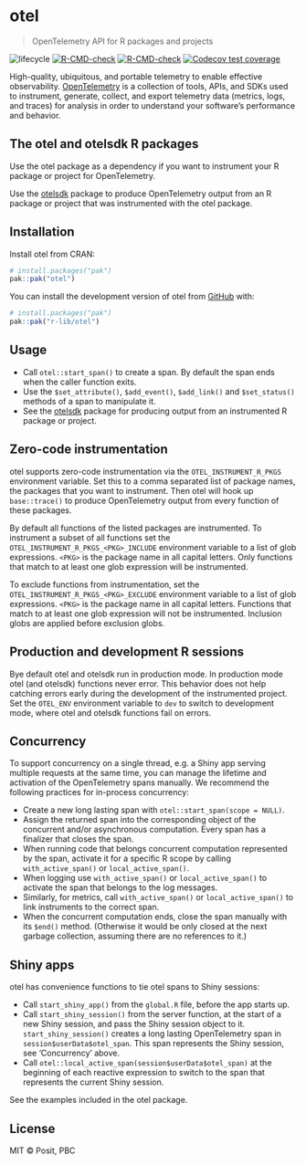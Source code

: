 
<!-- README.md is generated from README.Rmd. Please edit that file -->

# otel

> OpenTelemetry API for R packages and projects

<!-- badges: start -->

![lifecycle](https://lifecycle.r-lib.org/articles/figures/lifecycle-experimental.svg)
[![R-CMD-check](https://github.com/r-lib/otel/actions/workflows/R-CMD-check.yaml/badge.svg)](https://github.com/r-lib/otel/actions/workflows/R-CMD-check.yaml)
[![R-CMD-check](https://github.com/r-lib/otel/actions/workflows/R-CMD-check.yaml/badge.svg)](https://github.com/r-lib/otel/actions/workflows/R-CMD-check.yaml)
[![Codecov test
coverage](https://codecov.io/gh/r-lib/otel/graph/badge.svg)](https://app.codecov.io/gh/r-lib/otel)
<!-- badges: end -->

High-quality, ubiquitous, and portable telemetry to enable effective
observability. [OpenTelemetry](https://opentelemetry.io/docs/) is a
collection of tools, APIs, and SDKs used to instrument, generate,
collect, and export telemetry data (metrics, logs, and traces) for
analysis in order to understand your software’s performance and
behavior.

## The otel and otelsdk R packages

Use the otel package as a dependency if you want to instrument your R
package or project for OpenTelemetry.

Use the [otelsdk](https://github.com/r-lib/otelsdk) package to produce
OpenTelemetry output from an R package or project that was instrumented
with the otel package.

## Installation

Install otel from CRAN:

``` r
# install.packages("pak")
pak::pak("otel")
```

You can install the development version of otel from
[GitHub](https://github.com/) with:

``` r
# install.packages("pak")
pak::pak("r-lib/otel")
```

## Usage

- Call `otel::start_span()` to create a span. By default the span ends
  when the caller function exits.
- Use the `$set_attribute()`, `$add_event()`, `$add_link()` and
  `$set_status()` methods of a span to manipulate it.
- See the [otelsdk](https://github.com/r-lib/otelsdk) package for
  producing output from an instrumented R package or project.

## Zero-code instrumentation

otel supports zero-code instrumentation via the `OTEL_INSTRUMENT_R_PKGS`
environment variable. Set this to a comma separated list of package
names, the packages that you want to instrument. Then otel will hook up
`base::trace()` to produce OpenTelemetry output from every function of
these packages.

By default all functions of the listed packages are instrumented. To
instrument a subset of all functions set the
`OTEL_INSTRUMENT_R_PKGS_<PKG>_INCLUDE` environment variable to a list of
glob expressions. `<PKG>` is the package name in all capital letters.
Only functions that match to at least one glob expression will be
instrumented.

To exclude functions from instrumentation, set the
`OTEL_INSTRUMENT_R_PKGS_<PKG>_EXCLUDE` environment variable to a list of
glob expressions. `<PKG>` is the package name in all capital letters.
Functions that match to at least one glob expression will not be
instrumented. Inclusion globs are applied before exclusion globs.

## Production and development R sessions

Bye default otel and otelsdk run in production mode. In production mode
otel (and otelsdk) functions never error. This behavior does not help
catching errors early during the development of the instrumented
project. Set the `OTEL_ENV` environment variable to `dev` to switch to
development mode, where otel and otelsdk functions fail on errors.

## Concurrency

To support concurrency on a single thread, e.g. a Shiny app serving
multiple requests at the same time, you can manage the lifetime and
activation of the OpenTelemetry spans manually. We recommend the
following practices for in-process concurrency:

- Create a new long lasting span with `otel::start_span(scope = NULL)`.
- Assign the returned span into the corresponding object of the
  concurrent and/or asynchronous computation. Every span has a finalizer
  that closes the span.
- When running code that belongs concurrent computation represented by
  the span, activate it for a specific R scope by calling
  `with_active_span()` or `local_active_span()`.
- When logging use `with_active_span()` or `local_active_span()` to
  activate the span that belongs to the log messages.
- Similarly, for metrics, call `with_active_span()` or
  `local_active_span()` to link instruments to the correct span.
- When the concurrent computation ends, close the span manually with its
  `$end()` method. (Otherwise it would be only closed at the next
  garbage collection, assuming there are no references to it.)

## Shiny apps

otel has convenience functions to tie otel spans to Shiny sessions:

- Call `start_shiny_app()` from the `global.R` file, before the app
  starts up.
- Call `start_shiny_session()` from the server function, at the start of
  a new Shiny session, and pass the Shiny session object to it.
  `start_shiny_session()` creates a long lasting OpenTelemetry span in
  `session$userData$otel_span`. This span represents the Shiny session,
  see ‘Concurrency’ above.
- Call `otel::local_active_span(session$userData$otel_span)` at the
  beginning of each reactive expression to switch to the span that
  represents the current Shiny session.

See the examples included in the otel package.

## License

MIT © Posit, PBC
